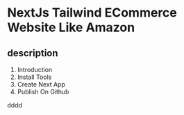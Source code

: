 # NextJs Tailwind ECommerce Website Like Amazon

## description

1. Introduction
2. Install Tools
3. Create Next App
4. Publish On Github

dddd
